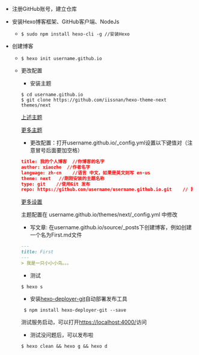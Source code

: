 * 注册GitHub账号，建立仓库

* 安装Hexo博客框架、GitHub客户端、NodeJs

  * ```shell
    $ sudo npm install hexo-cli -g //安装Hexo
    ```

* 创建博客

  * ```shell
    $ hexo init username.github.io
    ```

  * 更改配置

    * 安装主题 

    ```shell
    $ cd username.github.io
    $ git clone https://github.com/iissnan/hexo-theme-next themes/next
    ```

    [上述主题](https://github.com/monniya/hexo-theme-new-vno)

    [更多主题](https://hexo.io/themes/)

    * 更改配置：打开username.github.io/_config.yml设置以下键值对（注意冒号后面要加空格）

    ```json
    title: 我的个人博客  //你博客的名字
    author: xiaozhe  //作者名字
    language: zh-cn    //语言 中文，如果是英文则写 en-us
    theme: next   //刚刚安装的主题名称
    type: git    //使用Git 发布
    repo: https://github.com/username/username.github.io.git    // 刚创建的Github仓库
    ```

    [更多设置](https://hexo.io/zh-cn/docs/configuration.html)

    主题配置在 username.github.io/themes/next/_config.yml 中修改

    * 写文章: 在username.github.io/source/_posts下创建博客，例如创建一个名为First.md文件

    ```markdown
    ---
    title: First
    ---
    > 我是一只小小小鸟。。。
    ```

    * 测试

    ```shell
    $ hexo s
    ```

    * 安装[hexo-deployer-git](https://github.com/hexojs/hexo-deployer-git)自动部署发布工具

    ```shell
     $ npm install hexo-deployer-git --save
    ```

    测试服务启动，可以打开[https://localhost:4000/](https://localhost:4000/)访问

    * 测试没问题后，可以发布啦

    ```shell
    $ hexo clean && hexo g && hexo d
    ```

    ​